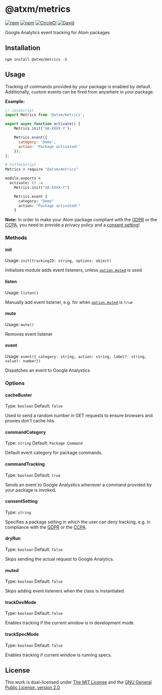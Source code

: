 # @atxm/metrics

[![npm](https://flat.badgen.net/npm/license/@atxm/metrics)](https://www.npmjs.org/package/@atxm/metrics)
[![npm](https://flat.badgen.net/npm/v/@atxm/metrics)](https://www.npmjs.org/package/@atxm/metrics)
[![CircleCI](https://flat.badgen.net/circleci/github/a-t-x-m/metrics)](https://circleci.com/gh/a-t-x-m/metrics)
[![David](https://flat.badgen.net/david/dep/a-t-x-m/metrics)](https://david-dm.org/a-t-x-m/metrics)

Google Analytics event tracking for Atom packages

## Installation

`npm install @atxm/metrics -S`

## Usage

Tracking of commands provided by your package is enabled by default. Additionally, custom events can be fired from anywhere in your package.

**Example:**

```js
// JavaScript
import Metrics from '@atxm/metrics';

export async function activate() {
    Metrics.init('UA-XXXX-Y');

    Metrics.event({
      category: 'Demo',
      action: 'Package activated!'
    });
};
```

```coffee
# CoffeeScript
Metrics = require "@atxm/metrics"

module.exports =
  activate: () ->
    Metrics.init("UA-XXXX-Y")

    Metrics.event {
      category: "Demo"
      action: "Package activated!"
    }
```

**Note:** In order to make your Atom package compliant with the [GDPR][gdpr] or the [CCPA][ccpa], you need to provide a privacy policy and a [consent setting](#consentSetting)!

### Methods

#### init

Usage: `init(trackingID: string, options: object)`

Initializes module adds event listeners, unless [`option.muted`](#muted) is used

#### listen

Usage: `listen()`

Manually add event listener, e.g. for when [`option.muted`](#muted) is `true`

#### mute

Usage: `mute()`

Removes event listener

#### event

Usage: `event({ category: string, action: string, label?: string, value?: number})`

Dispatches an event to Google Analystics

### Options

#### cacheBuster

Type: `boolean`
Default: `false`

Used to send a random number in GET requests to ensure browsers and proxies don't cache hits.

#### commandCategory

Type: `string`
Default: `Package Command`

Default event category for package commands.

#### commandTracking

Type: `boolean`
Default: `true`

Sends an event to Google Analystics whenever a command provided by your package is invoked.

#### consentSetting

Type: `string`

Specifies a package setting in which the user can deny tracking, e.g. in compliance with the [GDPR][gdpr] or the [CCPA][ccpa].

#### dryRun

Type: `boolean`
Default: `false`

Skips sending the actual request to Google Analytics.

#### muted

Type: `boolean`
Default: `false`

Skips adding event listeners when the class is instantiated.

#### trackDevMode

Type: `boolean`
Default: `false`

Enables tracking if the current window is in development mode.

#### trackSpecMode

Type: `boolean`
Default: `false`

Enables tracking if current window is running specs.

## License

This work is dual-licensed under [The MIT License](https://opensource.org/licenses/MIT) and the [GNU General Public License, version 2.0](https://opensource.org/licenses/GPL-2.0)

[gdpr]: https://www.wikiwand.com/en/General_Data_Protection_Regulation
[ccpa]: https://www.wikiwand.com/en/California_Consumer_Privacy_Act
